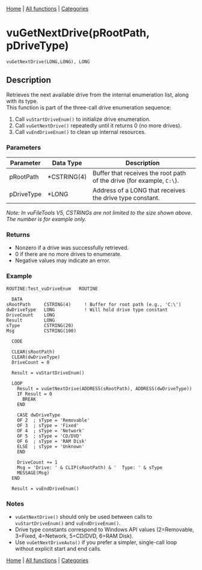 [Home](../index.md) | [All functions](index.md) | [Categories](../categories/index.md)

# vuGetNextDrive(pRootPath, pDriveType)

```Prototype
vuGetNextDrive(LONG,LONG), LONG
```


## Description
Retrieves the next available drive from the internal enumeration list, along with its type.  
This function is part of the three-call drive enumeration sequence:

1. Call `vuStartDriveEnum()` to initialize drive enumeration.  
2. Call `vuGetNextDrive()` repeatedly until it returns 0 (no more drives).  
3. Call `vuEndDriveEnum()` to clean up internal resources.

### Parameters

| Parameter   | Data Type    | Description                                                                 |
|-------------|--------------|-----------------------------------------------------------------------------|
| pRootPath   | *CSTRING(4)  | Buffer that receives the root path of the drive (for example, `C:\`).       |
| pDriveType  | *LONG        | Address of a LONG that receives the drive type constant.                    |

_Note: In vuFileTools V5, CSTRINGs are not limited to the size shown above. The number is for example only._

### Returns
- Nonzero if a drive was successfully retrieved.  
- 0 if there are no more drives to enumerate.  
- Negative values may indicate an error.

### Example

```Clarion
ROUTINE:Test_vuDriveEnum   ROUTINE

  DATA
sRootPath     CSTRING(4)     ! Buffer for root path (e.g., 'C:\')
dwDriveType   LONG           ! Will hold drive type constant
DriveCount    LONG
Result        LONG
sType         CSTRING(20)
Msg           CSTRING(100)

  CODE

  CLEAR(sRootPath)
  CLEAR(dwDriveType)
  DriveCount = 0

  Result = vuStartDriveEnum()

  LOOP
    Result = vuGetNextDrive(ADDRESS(sRootPath), ADDRESS(dwDriveType))
    IF Result = 0
      BREAK
    END

    CASE dwDriveType
    OF 2  ; sType = 'Removable'
    OF 3  ; sType = 'Fixed'
    OF 4  ; sType = 'Network'
    OF 5  ; sType = 'CD/DVD'
    OF 6  ; sType = 'RAM Disk'
    ELSE  ; sType = 'Unknown'
    END

    DriveCount += 1
    Msg = 'Drive: ' & CLIP(sRootPath) & '  Type: ' & sType
    MESSAGE(Msg)
  END

  Result = vuEndDriveEnum()
```

### Notes

- `vuGetNextDrive()` should only be used between calls to `vuStartDriveEnum()` and `vuEndDriveEnum()`.  
- Drive type constants correspond to Windows API values (2=Removable, 3=Fixed, 4=Network, 5=CD/DVD, 6=RAM Disk).  
- Use `vuGetNextDriveAuto()` if you prefer a simpler, single-call loop without explicit start and end calls.

[Home](../index.md) | [All functions](index.md) | [Categories](../categories/index.md)
